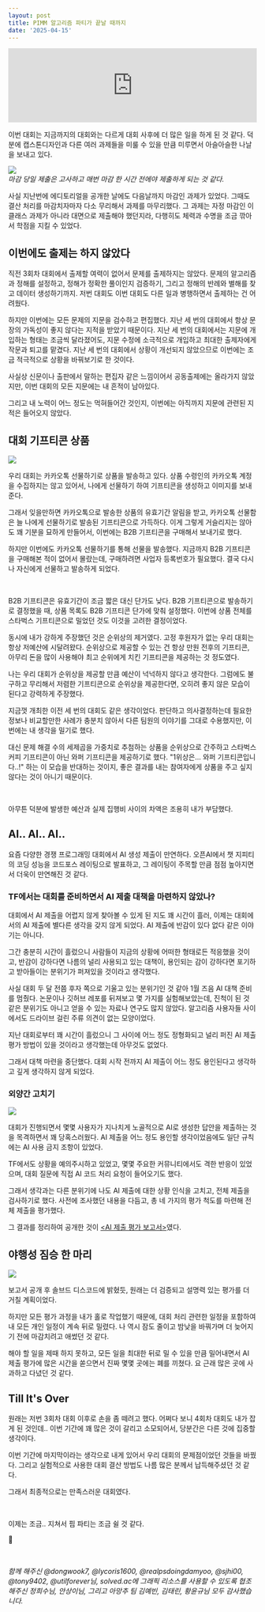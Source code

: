 ```yaml
---
layout: post
title: PIMM 알고리즘 파티가 끝날 때까지
date: '2025-04-15'
---
```


<iframe style="width: 100%;" src="https://www.youtube.com/embed/J47AEDV9KQ0?si=oeVrRIXAUpoZeHx4" title="YouTube video player" frameborder="0" allow="accelerometer; autoplay; clipboard-write; encrypted-media; gyroscope; picture-in-picture; web-share" referrerpolicy="strict-origin-when-cross-origin" allowfullscreen></iframe>

이번 대회는 지금까지의 대회와는 다르게 대회 사후에 더 많은 일을 하게 된 것 같다. 덕분에 캡스톤디자인과 다른 여러 과제들을 미룰 수 있을 만큼 미루면서 아슬아슬한 나날을 보내고 있다.

![](/static/posts/2025-04-15-till-its-over/jnulms.png)  
_마감 당일 제출은 고사하고 매번 마감 한 시간 전에야 제출하게 되는 것 같다._

사실 지난번에 에디토리얼을 공개한 날에도 다음날까지 마감인 과제가 있었다. 그때도 결산 처리를 마감치자마자 다소 무리해서 과제를 마무리했다. 그 과제는 자정 마감인 이클래스 과제가 아니라 대면으로 제출해야 했던지라, 다행히도 체력과 수명을 조금 깎아서 학점을 지킬 수 있었다.

## 이번에도 출제는 하지 않았다
직전 3회차 대회에서 출제할 여력이 없어서 문제를 출제하지는 않았다. 문제의 알고리즘과 정해를 설정하고, 정해가 정확한 풀이인지 검증하기, 그리고 정해의 반례와 별해를 찾고 데이터 생성하기까지. 저번 대회도 이번 대회도 다른 일과 병행하면서 출제하는 건 어려웠다.

하지만 이번에는 모든 문제의 지문을 검수하고 편집했다. 지난 세 번의 대회에서 항상 문장의 가독성이 좋지 않다는 지적을 받았기 때문이다. 지난 세 번의 대회에서는 지문에 개입하는 형태는 조금씩 달라졌어도, 지문 수정에 소극적으로 개입하고 최대한 출제자에게 작문과 퇴고를 맡겼다. 지난 세 번의 대회에서 상황이 개선되지 않았으므로 이번에는 조금 적극적으로 상황을 바꿔보기로 한 것이다.

사실상 신문이나 출판에서 말하는 편집자 같은 느낌이어서 공동출제에는 올라가지 않았지만, 이번 대회의 모든 지문에는 내 흔적이 남아있다.

그리고 내 노력이 어느 정도는 먹혀들어간 것인지, 이번에는 아직까지 지문에 관련된 지적은 들어오지 않았다.

## 대회 기프티콘 상품

![](/static/posts/2025-04-15-till-its-over/kakaotalk.png)

우리 대회는 카카오톡 선물하기로 상품을 발송하고 있다. 상품 수령인의 카카오톡 계정을 수집하지는 않고 있어서, 나에게 선물하기 하여 기프티콘을 생성하고 이미지를 보내준다.

그래서 잊을만하면 카카오톡으로 발송한 상품의 유효기간 알림을 받고, 카카오톡 선물함은 늘 나에게 선물하기로 발송된 기프티콘으로 가득하다. 이게 그렇게 거슬리지는 않아도 꽤 기분을 묘하게 만들어서, 이번에는 B2B 기프티콘을 구매해서 보내기로 했다.

하지만 이번에도 카카오톡 선물하기를 통해 선물을 발송했다. 지금까지 B2B 기프티콘을 구매해본 적이 없어서 몰랐는데, 구매하려면 사업자 등록번호가 필요했다. 결국 다시 나 자신에게 선물하고 발송하게 되었다.

<br />

B2B 기프티콘은 유효기간이 조금 짧은 대신 단가도 낮다. B2B 기프티콘으로 발송하기로 결정했을 때, 상품 목록도 B2B 기프티콘 단가에 맞춰 설정했다. 이번에 상품 전체를 스타벅스 기프티콘으로 밀었던 것도 이것을 고려한 결정이었다.

동시에 내가 강하게 주장했던 것은 순위상의 제거였다. 고정 후원자가 없는 우리 대회는 항상 저예산에 시달려왔다. 순위상으로 제공할 수 있는 건 항상 만원 전후의 기프티콘, 아무리 돈을 많이 사용해야 최고 순위에게 치킨 기프티콘을 제공하는 것 정도였다.

나는 우리 대회가 순위상을 제공할 만큼 예산이 넉넉하지 않다고 생각한다. 그럼에도 불구하고 무리해서 저렴한 기프티콘으로 순위상을 제공한다면, 오히려 좋지 않은 모습이 된다고 강력하게 주장했다.

지금껏 개최한 이전 세 번의 대회도 같은 생각이었다. 판단하고 의사결정하는데 필요한 정보나 비교할만한 사례가 충분치 않아서 다른 팀원의 이야기를 그대로 수용했지만, 이번에는 내 생각을 밀기로 했다.

대신 문제 해결 수의 세제곱을 가중치로 추첨하는 상품을 순위상으로 간주하고 스타벅스 커피 기프티콘이 아닌 와퍼 기프티콘을 제공하기로 했다. "1위상은... 와퍼 기프티콘입니다..!" 하는 이 모습을 반대하는 것이지, 좋은 결과를 내는 참여자에게 상품을 주고 싶지 않다는 것이 아니기 때문이다.

<br />

아무튼 덕분에 발생한 예산과 실제 집행비 사이의 차액은 조용히 내가 부담했다.

## AI.. AI.. AI..

요즘 다양한 경쟁 프로그래밍 대회에서 AI 생성 제출이 만연하다. 오픈AI에서 챗 지피티의 코딩 성능을 코드포스 레이팅으로 발표하고, 그 레이팅이 주목할 만큼 점점 높아지면서 더욱이 만연해진 것 같다.

### TF에서는 대회를 준비하면서 AI 제출 대책을 마련하지 않았나?

대회에서 AI 제출을 어렵지 않게 찾아볼 수 있게 된 지도 꽤 시간이 흘러, 이제는 대회에서의 AI 제출에 별다른 생각을 갖지 않게 되었다. AI 제출에 반감이 있다 없다 같은 이야기는 아니다.

그간 충분히 시간이 흘렀으니 사람들이 지금의 상황에 어떠한 형태로든 적응했을 것이고, 반감이 강하다면 나름의 널리 사용되고 있는 대책이, 용인되는 감이 강하다면 포기하고 받아들이는 분위기가 퍼져있을 것이라고 생각했다.

사실 대회 두 달 전쯤 후자 쪽으로 기울고 있는 분위기인 것 같아 1월 즈음 AI 대책 준비를 멈췄다. 논문이나 깃허브 레포를 뒤져보고 몇 가지를 실험해보았는데, 진척이 된 것 같은 분위기도 아니고 얻을 수 있는 자료나 연구도 많지 않았다. 알고리즘 사용자들 사이에서도 드라이브 걸린 주류 의견이 없는 모양이었다.

지난 대회로부터 꽤 시간이 흘렀으니 그 사이에 어느 정도 정형화되고 널리 퍼진 AI 제출 평가 방법이 있을 것이라고 생각했는데 아무것도 없었다.

그래서 대책 마련을 중단했다.
대회 시작 전까지 AI 제출이 어느 정도 용인된다고 생각하고 깊게 생각하지 않게 되었다.

### 외양간 고치기
![](/static/posts/2025-04-15-till-its-over/boj-ask.png)  

대회가 진행되면서 몇몇 사용자가 지나치게 노골적으로 AI로 생성한 답안을 제출하는 것을 목격하면서 꽤 당혹스러웠다. AI 제출을 어느 정도 용인할 생각이었음에도 일단 규칙에는 AI 사용 금지 조항이 있었다.

TF에서도 상황을 예의주시하고 있었고, 몇몇 주요한 커뮤니티에서도 격한 반응이 있었으며, 대회 질문에 직접 AI 코드 처리 요청이 들어오기도 했다.

그래서 생각과는 다른 분위기에 나도 AI 제출에 대한 상황 인식을 고치고, 전체 제출을 검사하기로 했다. 사전에 조사했던 내용을 다듬고, 총 네 가지의 평가 척도를 마련해 전체 제출을 평가했다.

그 결과를 정리하여 공개한 것이 [&lt;AI 제출 평가 보고서&gt;](https://github.com/pimm-dev/2025-first-half-algorithm-party-editorial)였다.

## 야행성 짐승 한 마리
![](/static/posts/2025-04-15-till-its-over/solved-discord.png)

보고서 공개 후 솔브드 디스코드에 밝혔듯, 원래는 더 검증되고 설명력 있는 평가를 더 거칠 계획이었다.

하지만 모든 평가 과정을 내가 홀로 작업했기 때문에, 대회 처리 관련한 일정을 포함하여 내 모든 개인 일정이 계속 뒤로 밀렸다. 나 역시 잠도 줄이고 밤낮을 바꿔가며 더 늦어지기 전에 마감치려고 애썼던 것 같다.

해야 할 일을 제때 하지 못하고, 모든 일을 최대한 뒤로 밀 수 있을 만큼 밀어내면서 AI 제출 평가에 많은 시간을 쏟으면서 진짜 몇몇 곳에는 폐를 끼쳤다. 요 근래 많은 곳에 사과하고 다녔던 것 같다.

## Till It's Over

원래는 저번 3회차 대회 이후로 손을 좀 떼려고 했다. 어쩌다 보니 4회차 대회도 내가 잡게 된 것인데.. 이번 기간에 꽤 많은 것이 갈리고 소모되어서, 당분간은 다른 것에 집중할 생각이다.

이번 기간에 마지막이라는 생각으로 내게 있어서 우리 대회의 문제점이었던 것들을 바꿨다. 그리고 실험적으로 사용한 대회 결산 방법도 나름 많은 분께서 납득해주셨던 것 같다.

그래서 최종적으로는 만족스러운 대회였다.

<br />

이제는 조금.. 지쳐서 핌 파티는 조금 쉴 것 같다.

🎉

<br />

_함께 해주신 @dongwook7, @lycoris1600, @realpsdoingdamyoo, @sjhi00, @tony9402, @utilforever님, solved.ac에 그래픽 리소스를 사용할 수 있도록 협조해주신 정희수님, 안상이님, 그리고 아망추 팀 김예빈, 김태린, 황윤규님 모두 감사했습니다._
